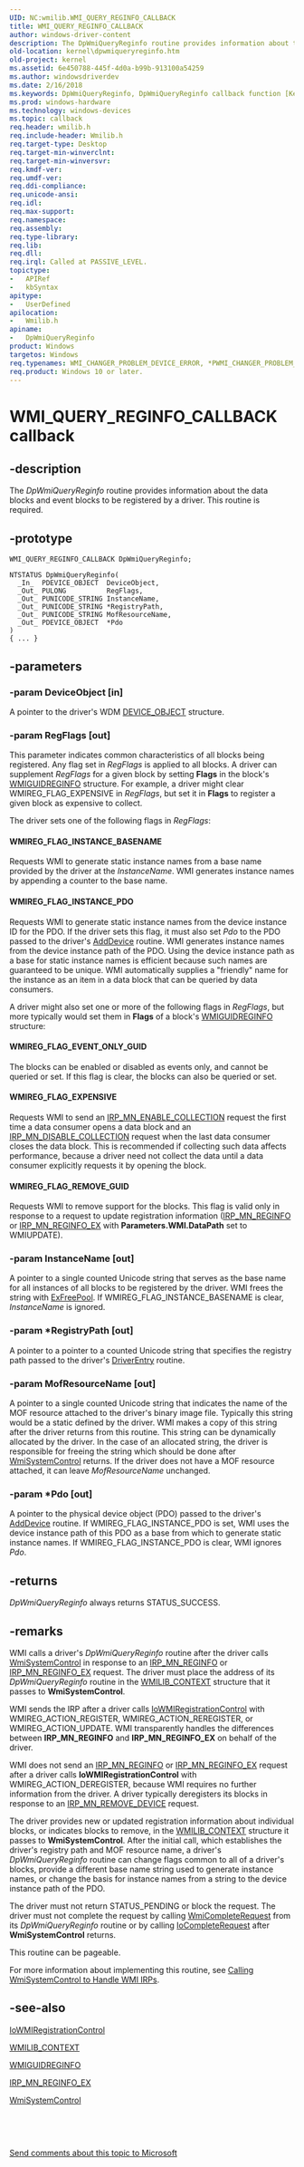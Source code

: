 ```yaml
---
UID: NC:wmilib.WMI_QUERY_REGINFO_CALLBACK
title: WMI_QUERY_REGINFO_CALLBACK
author: windows-driver-content
description: The DpWmiQueryReginfo routine provides information about the data blocks and event blocks to be registered by a driver. This routine is required.
old-location: kernel\dpwmiqueryreginfo.htm
old-project: kernel
ms.assetid: 6e450788-445f-4d0a-b99b-913100a54259
ms.author: windowsdriverdev
ms.date: 2/16/2018
ms.keywords: DpWmiQueryReginfo, DpWmiQueryReginfo callback function [Kernel-Mode Driver Architecture], WMI_QUERY_REGINFO_CALLBACK, k903_61d9ad7d-1bdf-49d5-8a12-5bf0d6912ccc.xml, kernel.dpwmiqueryreginfo, wmilib/DpWmiQueryReginfo
ms.prod: windows-hardware
ms.technology: windows-devices
ms.topic: callback
req.header: wmilib.h
req.include-header: Wmilib.h
req.target-type: Desktop
req.target-min-winverclnt: 
req.target-min-winversvr: 
req.kmdf-ver: 
req.umdf-ver: 
req.ddi-compliance: 
req.unicode-ansi: 
req.idl: 
req.max-support: 
req.namespace: 
req.assembly: 
req.type-library: 
req.lib: 
req.dll: 
req.irql: Called at PASSIVE_LEVEL.
topictype:
-	APIRef
-	kbSyntax
apitype:
-	UserDefined
apilocation:
-	Wmilib.h
apiname:
-	DpWmiQueryReginfo
product: Windows
targetos: Windows
req.typenames: WMI_CHANGER_PROBLEM_DEVICE_ERROR, *PWMI_CHANGER_PROBLEM_DEVICE_ERROR
req.product: Windows 10 or later.
---
```


# WMI_QUERY_REGINFO_CALLBACK callback


## -description


The <i>DpWmiQueryReginfo</i> routine provides information about the data blocks and event blocks to be registered by a driver. This routine is required.


## -prototype


````
WMI_QUERY_REGINFO_CALLBACK DpWmiQueryReginfo;

NTSTATUS DpWmiQueryReginfo(
  _In_  PDEVICE_OBJECT  DeviceObject,
  _Out_ PULONG          RegFlags,
  _Out_ PUNICODE_STRING InstanceName,
  _Out_ PUNICODE_STRING *RegistryPath,
  _Out_ PUNICODE_STRING MofResourceName,
  _Out_ PDEVICE_OBJECT  *Pdo
)
{ ... }
````


## -parameters




### -param DeviceObject [in]

A pointer to the driver's WDM <a href="..\wdm\ns-wdm-_device_object.md">DEVICE_OBJECT</a> structure.


### -param RegFlags [out]

This parameter indicates common characteristics of all blocks being registered. Any flag set in <i>RegFlags</i> is applied to all blocks. A driver can supplement <i>RegFlags</i> for a given block by setting <b>Flags</b> in the block's <a href="..\wmilib\ns-wmilib-_wmiguidreginfo.md">WMIGUIDREGINFO</a> structure. For example, a driver might clear WMIREG_FLAG_EXPENSIVE in <i>RegFlags</i>, but set it in <b>Flags</b> to register a given block as expensive to collect.

The driver sets one of the following flags in <i>RegFlags</i>:





#### WMIREG_FLAG_INSTANCE_BASENAME

Requests WMI to generate static instance names from a base name provided by the driver at the <i>InstanceName</i>. WMI generates instance names by appending a counter to the base name.



#### WMIREG_FLAG_INSTANCE_PDO

Requests WMI to generate static instance names from the device instance ID for the PDO. If the driver sets this flag, it must also set <i>Pdo</i> to the PDO passed to the driver's <a href="https://msdn.microsoft.com/library/windows/hardware/ff540521">AddDevice</a> routine. WMI generates instance names from the device instance path of the PDO. Using the device instance path as a base for static instance names is efficient because such names are guaranteed to be unique. WMI automatically supplies a "friendly" name for the instance as an item in a data block that can be queried by data consumers.

A driver might also set one or more of the following flags in <i>RegFlags</i>, but more typically would set them in <b>Flags</b> of a block's <a href="..\wmilib\ns-wmilib-_wmiguidreginfo.md">WMIGUIDREGINFO</a> structure:





#### WMIREG_FLAG_EVENT_ONLY_GUID

The blocks can be enabled or disabled as events only, and cannot be queried or set. If this flag is clear, the blocks can also be queried or set. 



#### WMIREG_FLAG_EXPENSIVE

Requests WMI to send an <a href="https://msdn.microsoft.com/library/windows/hardware/ff550857">IRP_MN_ENABLE_COLLECTION</a> request the first time a data consumer opens a data block and an <a href="https://msdn.microsoft.com/library/windows/hardware/ff550848">IRP_MN_DISABLE_COLLECTION</a> request when the last data consumer closes the data block. This is recommended if collecting such data affects performance, because a driver need not collect the data until a data consumer explicitly requests it by opening the block. 



#### WMIREG_FLAG_REMOVE_GUID

Requests WMI to remove support for the blocks. This flag is valid only in response to a request to update registration information (<a href="https://msdn.microsoft.com/library/windows/hardware/ff551731">IRP_MN_REGINFO</a> or <a href="https://msdn.microsoft.com/library/windows/hardware/ff551734">IRP_MN_REGINFO_EX</a> with <b>Parameters.WMI.DataPath</b> set to WMIUPDATE).


### -param InstanceName [out]

A pointer to a single counted Unicode string that serves as the base name for all instances of all blocks to be registered by the driver. WMI frees the string with <a href="..\ntddk\nf-ntddk-exfreepool.md">ExFreePool</a>. If WMIREG_FLAG_INSTANCE_BASENAME is clear, <i>InstanceName</i> is ignored.


### -param *RegistryPath [out]

A pointer to a pointer to a counted Unicode string that specifies the registry path passed to the driver's <a href="..\wdm\nc-wdm-driver_initialize.md">DriverEntry</a> routine. 


### -param MofResourceName [out]

A pointer to a single counted Unicode string that indicates the name of the MOF resource attached to the driver's binary image file. Typically this string would be a static defined by the driver. WMI makes a copy of this string after the driver returns from this routine. This string can be dynamically allocated by the driver. In the case of an allocated string, the driver is responsible for freeing the string which should be done after <a href="..\wmilib\nf-wmilib-wmisystemcontrol.md">WmiSystemControl</a> returns. If the driver does not have a MOF resource attached, it can leave <i>MofResourceName</i> unchanged. 


### -param *Pdo [out]

A pointer to the physical device object (PDO) passed to the driver's <a href="https://msdn.microsoft.com/library/windows/hardware/ff540521">AddDevice</a> routine. If WMIREG_FLAG_INSTANCE_PDO is set, WMI uses the device instance path of this PDO as a base from which to generate static instance names. If WMIREG_FLAG_INSTANCE_PDO is clear, WMI ignores <i>Pdo</i>.


## -returns



<i>DpWmiQueryReginfo</i> always returns STATUS_SUCCESS.




## -remarks



WMI calls a driver's <i>DpWmiQueryReginfo</i> routine after the driver calls <a href="..\wmilib\nf-wmilib-wmisystemcontrol.md">WmiSystemControl</a> in response to an <a href="https://msdn.microsoft.com/library/windows/hardware/ff551731">IRP_MN_REGINFO</a> or <a href="https://msdn.microsoft.com/library/windows/hardware/ff551734">IRP_MN_REGINFO_EX</a> request. The driver must place the address of its <i>DpWmiQueryReginfo</i> routine in the <a href="..\wmilib\ns-wmilib-_wmilib_context.md">WMILIB_CONTEXT</a> structure that it passes to <b>WmiSystemControl</b>.

WMI sends the IRP after a driver calls <a href="..\wdm\nf-wdm-iowmiregistrationcontrol.md">IoWMIRegistrationControl</a> with WMIREG_ACTION_REGISTER, WMIREG_ACTION_REREGISTER, or WMIREG_ACTION_UPDATE. WMI transparently handles the differences between <b>IRP_MN_REGINFO</b> and <b>IRP_MN_REGINFO_EX</b> on behalf of the driver.

WMI does not send an <a href="https://msdn.microsoft.com/library/windows/hardware/ff551731">IRP_MN_REGINFO</a> or <a href="https://msdn.microsoft.com/library/windows/hardware/ff551734">IRP_MN_REGINFO_EX</a> request after a driver calls <b>IoWMIRegistrationControl</b> with WMIREG_ACTION_DEREGISTER, because WMI requires no further information from the driver. A driver typically deregisters its blocks in response to an <a href="https://msdn.microsoft.com/library/windows/hardware/ff551738">IRP_MN_REMOVE_DEVICE</a> request. 

The driver provides new or updated registration information about individual blocks, or indicates blocks to remove, in the <a href="..\wmilib\ns-wmilib-_wmilib_context.md">WMILIB_CONTEXT</a> structure it passes to <b>WmiSystemControl</b>. After the initial call, which establishes the driver's registry path and MOF resource name, a driver's <i>DpWmiQueryReginfo</i> routine can change flags common to all of a driver's blocks, provide a different base name string used to generate instance names, or change the basis for instance names from a string to the device instance path of the PDO. 

The driver must not return STATUS_PENDING or block the request. The driver must not complete the request by calling <a href="..\wmilib\nf-wmilib-wmicompleterequest.md">WmiCompleteRequest</a> from its <i>DpWmiQueryReginfo</i> routine or by calling <a href="..\wdm\nf-wdm-iocompleterequest.md">IoCompleteRequest</a> after <b>WmiSystemControl</b> returns.

This routine can be pageable.

For more information about implementing this routine, see <a href="https://msdn.microsoft.com/library/windows/hardware/ff540741">Calling WmiSystemControl to Handle WMI IRPs</a>.




## -see-also

<a href="..\wdm\nf-wdm-iowmiregistrationcontrol.md">IoWMIRegistrationControl</a>



<a href="..\wmilib\ns-wmilib-_wmilib_context.md">WMILIB_CONTEXT</a>



<a href="..\wmilib\ns-wmilib-_wmiguidreginfo.md">WMIGUIDREGINFO</a>



<a href="https://msdn.microsoft.com/library/windows/hardware/ff551734">IRP_MN_REGINFO_EX</a>



<a href="..\wmilib\nf-wmilib-wmisystemcontrol.md">WmiSystemControl</a>



 

 

<a href="mailto:wsddocfb@microsoft.com?subject=Documentation%20feedback [kernel\kernel]:%20WMI_QUERY_REGINFO_CALLBACK callback function%20 RELEASE:%20(2/16/2018)&amp;body=%0A%0APRIVACY STATEMENT%0A%0AWe use your feedback to improve the documentation. We don't use your email address for any other purpose, and we'll remove your email address from our system after the issue that you're reporting is fixed. While we're working to fix this issue, we might send you an email message to ask for more info. Later, we might also send you an email message to let you know that we've addressed your feedback.%0A%0AFor more info about Microsoft's privacy policy, see http://privacy.microsoft.com/en-us/default.aspx." title="Send comments about this topic to Microsoft">Send comments about this topic to Microsoft</a>

